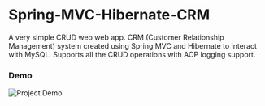 # Spring-MVC-Hibernate-CRM
A very simple CRUD web web app. CRM (Customer Relationship Management) system created using Spring MVC and Hibernate to interact with MySQL. Supports all the CRUD operations with AOP logging support.
### Demo
![Project Demo](https://github.com/coma123/Spring-MVC-Hibernate-CRM/blob/master/Demo.gif)

